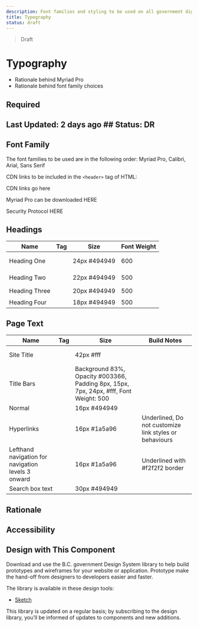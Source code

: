 ```yaml
---
description: Font families and styling to be used on all government digital websites and services.
title: Typography
status: draft
---
```


> Draft
# Typography
-	Rationale behind Myriad Pro
-	Rationale behind font family choices

## Required 

## Last Updated: 2 days ago ## Status: DR

## Font Family
The font families to be used are in the following order:
Myriad Pro, Calibri, Arial, Sans Serif

  CDN links to be included in the ```<header>``` tag of HTML:
  
  CDN links go here

  Myriad Pro can be downloaded HERE

  Security Protocol HERE

## Headings
Name | Tag | Size | Font Weight
----- | ----- | ----- | ----- |
Heading One | <h1> | 24px #494949 | 600
Heading Two | <h2> | 22px #494949 | 500
Heading Three | <h3> | 20px #494949 | 500
Heading Four | <h4> | 18px #494949 | 500

## Page Text
Name | Tag | Size | Build Notes
----- | ----- | ----- | ----- |
Site Title | <h1 class=”sitetitle”><h1> | 42px #fff 
Title Bars | <h2 class=”blue-heading-bar”> | Background 83%, Opacity #003366, Padding 8px, 15px, 7px, 24px, #fff, Font Weight: 500
Normal | <p> | 16px #494949
Hyperlinks | <a ref> | 16px #1a5a96 | Underlined, Do not customize link styles or behaviours
Lefthand navigation for navigation levels 3 onward | <div class=”leftNav-item-wrapper”> | 16px #1a5a96 | Underlined with #f2f2f2 border
Search box text | | 30px #494949

## Rationale
## Accessibility
## Design with This Component 
Download and use the B.C. government Design System library to help build prototypes and wireframes for your website or application. Prototype make the hand-off from designers to developers easier and faster.

The library is available in these design tools:

* [Sketch](https://sketch.cloud/s/Q0bkG)

This library is updated on a regular basis; by subscribing to the design library, you’ll be informed of updates to components and new additions. 
